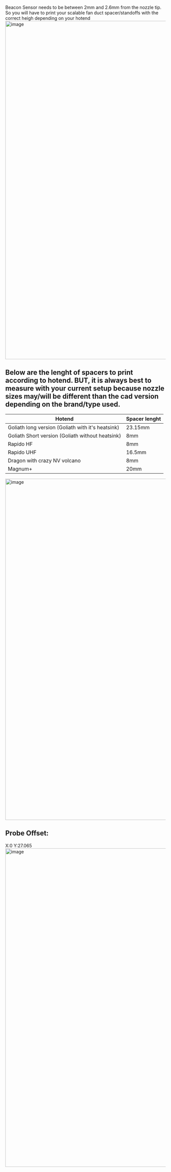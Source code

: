 Beacon Sensor needs to be between 2mm and 2.6mm from the nozzle tip. So you will have to print your scalable fan duct spacer/standoffs with the correct heigh depending on your hotend
<img width="1062" alt="image" src="https://user-images.githubusercontent.com/37383368/219794565-2839fb28-6966-4a29-ba44-c32ee03703d1.png">

## Below are the lenght of spacers to print according to hotend. BUT, it is always best to measure with your current setup because nozzle sizes may/will be different than the cad version depending on the brand/type used. 


| Hotend | Spacer lenght  |
| ------ | ----           |
|Goliath long version (Goliath with it's heatsink)| 23.15mm |
|Goliath Short version (Goliath without heatsink)| 8mm |
|Rapido HF|  8mm|
|Rapido UHF| 16.5mm |
|Dragon with crazy NV volcano| 8mm |
|Magnum+| 20mm |

<img width="1071" alt="image" src="https://user-images.githubusercontent.com/37383368/219797821-8ba91ed2-f33f-4504-8bbd-16ef6ae75e28.png">

## Probe Offset:
X:0 Y:27.065
<img width="1000" alt="image" src="https://user-images.githubusercontent.com/37383368/224376420-58690848-4506-4d61-a6f3-0e9b339eb747.png">





